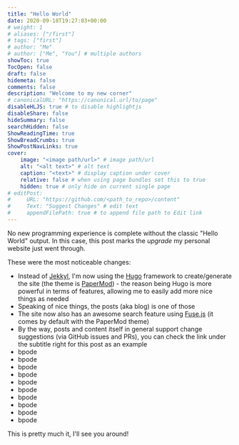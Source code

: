 ```yaml
---
title: "Hello World"
date: 2020-09-18T19:27:03+00:00
# weight: 1
# aliases: ["/first"]
# tags: ["first"]
# author: "Me"
# author: ["Me", "You"] # multiple authors
showToc: true
TocOpen: false
draft: false
hidemeta: false
comments: false
description: "Welcome to my new corner"
# canonicalURL: "https://canonical.url/to/page"
disableHLJS: true # to disable highlightjs
disableShare: false
hideSummary: false
searchHidden: false
ShowReadingTime: true
ShowBreadCrumbs: true
ShowPostNavLinks: true
cover:
    image: "<image path/url>" # image path/url
    alt: "<alt text>" # alt text
    caption: "<text>" # display caption under cover
    relative: false # when using page bundles set this to true
    hidden: true # only hide on current single page
# editPost:
#     URL: "https://github.com/<path_to_repo>/content"
#     Text: "Suggest Changes" # edit text
#     appendFilePath: true # to append file path to Edit link
---
```

No new programming experience is complete without the classic "Hello World" output. In this case, this post marks the *upgrade* my personal website just went through. 

These were the most noticeable changes:
* Instead of [Jekkyl](https://jekyllrb.com/), I'm now using the [Hugo](https://gohugo.io/) framework to create/generate the site (the theme is [PaperMod](https://github.com/adityatelange/hugo-PaperMod)) - the reason being Hugo is more powerful in terms of features, allowing me to easily add more nice things as needed
* Speaking of nice things, the posts (aka blog) is one of those
* The site now also has an awesome search feature using [Fuse.js](https://fusejs.io/) (it comes by default with the PaperMod theme)
* By the way, posts and content itself in general support change suggestions (via GitHub issues and PRs), you can check the link under the subtitle right for this post as an example
* bpode
* bpode
* bpode
* bpode
* bpode
* bpode
* bpode
* bpode
* bpode
* bpode

This is pretty much it, I'll see you around!
